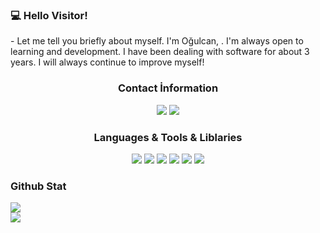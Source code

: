 
<h3>💻 Hello Visitor!</h3> 
- Let me tell you briefly about myself. I'm Oğulcan, . I'm always open to learning and development.
I have been dealing with software for about 3 years. I will always continue to improve myself!

<div align="center">
<h3>Contact İnformation</h3>
<a href="https://discord.com/users/1012438721838202930" target"blank_"><img src="https://img.shields.io/badge/discord%20-111111.svg?&style=for-the-badge&logo=discord&logoColor=white"></a>
<a href="/" target"blank_"><img src="https://img.shields.io/badge/Spotify%20-111111.svg?&style=for-the-badge&logo=spotify&logoColor=white"></a>
</div>


<div align="center">
<h3>Languages & Tools & Liblaries</h3>
<a <img src="https://img.shields.io/badge/JavaScript%20-111111.svg?&style=for-the-badge&logo=JavaScript&logoColor=white"> </a>

<img src="https://img.shields.io/badge/Node.js%20-111111.svg?&style=for-the-badge&logo=Node.js&logoColor=white">
<img src="https://img.shields.io/badge/Python%20-111111.svg?&style=for-the-badge&logo=Python&logoColor=white">
<img src="https://img.shields.io/badge/Discord.Js%20-111111.svg?&style=for-the-badge&logo=Discord.Js&logoColor=white">
<img src="https://img.shields.io/badge/HTML5%20-111111.svg?&style=for-the-badge&logo=HTML5&logoColor=white">
<img src="https://img.shields.io/badge/CSS%20-111111.svg?&style=for-the-badge&logo=CSS3&logoColor=white">
<img src="https://img.shields.io/badge/DJANGO%20-111111.svg?&style=for-the-badge&logo=Django&logoColor=white">
</div>


<div >
<h3>Github Stat</h3>
 <div><img src="https://komarev.com/ghpvc/?username=TheAxioma&&label=PROFILE+VIEWS&color=grey"/></div>
   <a href="https://github.com/theaxioma" target="_blank">
      <img src="https://github-readme-stats.vercel.app/api/?username=TheAxioma&show_icons=true&title_color=fff&icon_color=79ff97&text_color=9f9f9f&bg_color=151515">
   </a>
</div>
